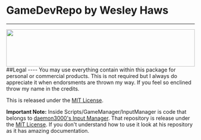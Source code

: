 # GameDevRepo by Wesley Haws
---
<img src="https://pixabay.com/static/uploads/photo/2016/10/12/19/50/matrix-1735640_960_720.jpg" style="width:100%; height:100px;"/>
##Legal
----
You may use everything contain within this package for personal or commercial products. This is not required but I always do appreciate it when endorsments are thrown my way. If you feel so enclined throw my name in the credits.

This is released under the [MIT License](https://opensource.org/licenses/MIT). 

**Important Note:** Inside Scripts/GameManager/InputManager is code that belongs to [daemon3000's Input Manager](https://github.com/daemon3000/InputManager). That repository is release under the [MIT License](https://opensource.org/licenses/MIT). If you don't understand how to use it look at his repository as it has amazing documentation.

